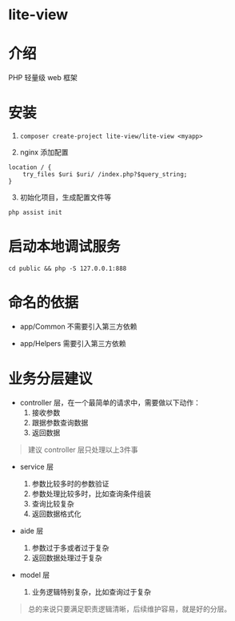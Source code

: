 # lite-view

# 介绍
PHP 轻量级 web 框架

# 安装
1. `composer create-project lite-view/lite-view <myapp>`

2. nginx 添加配置
```
location / {
    try_files $uri $uri/ /index.php?$query_string;
}
```

3. 初始化项目，生成配置文件等
```
php assist init
```

# 启动本地调试服务
`cd public && php -S 127.0.0.1:888`

# 命名的依据

- app/Common 不需要引入第三方依赖

- app/Helpers 需要引入第三方依赖

# 业务分层建议

- controller 层，在一个最简单的请求中，需要做以下动作：
    1. 接收参数
    2. 跟据参数查询数据
    3. 返回数据

> 建议 controller 层只处理以上3件事

- service 层
    1. 参数比较多时的参数验证
    2. 参数处理比较多时，比如查询条件组装
    3. 查询比较复杂
    4. 返回数据格式化

- aide 层
    1. 参数过于多或者过于复杂
    2. 返回数据处理过于复杂

- model 层
    1. 业务逻辑特别复杂，比如查询过于复杂

> 总的来说只要满足职责逻辑清晰，后续维护容易，就是好的分层。
